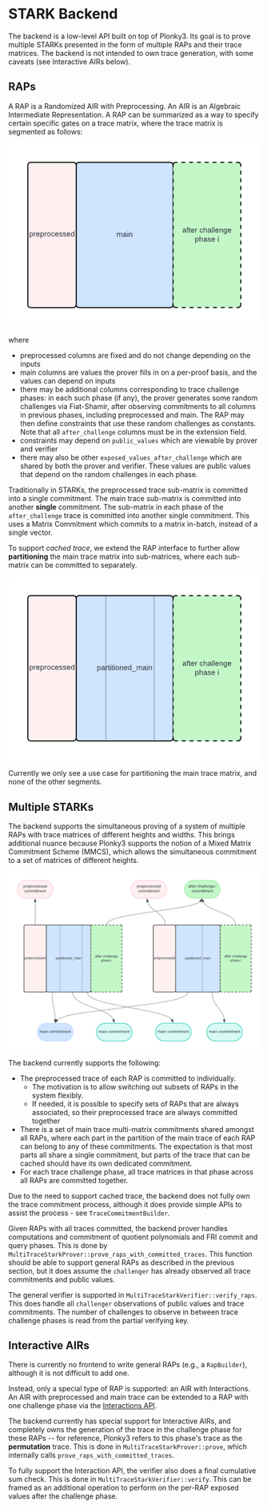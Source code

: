 # STARK Backend

The backend is a low-level API built on top of Plonky3. Its goal is to prove multiple STARKs presented in the form of multiple RAPs and their trace matrices.
The backend is not intended to own trace generation, with some caveats (see Interactive AIRs below).

## RAPs

A RAP is a Randomized AIR with Preprocessing. An AIR is an Algebraic Intermediate Representation. A RAP can be summarized as a way to specify certain specific gates on
a trace matrix, where the trace matrix is segmented as follows:

![RAP diagram](../assets/rap.png)

where

- preprocessed columns are fixed and do not change depending on the inputs
- main columns are values the prover fills in on a per-proof basis, and the values can depend on inputs
- there may be additional columns corresponding to trace challenge phases: in each such phase (if any), the prover generates some random challenges via Fiat-Shamir, after observing commitments to all columns in previous phases, including preprocessed and main. The RAP may then define constraints that use these random challenges as constants. Note that all `after_challenge` columns must be in the extension field.
- constraints may depend on `public_values` which are viewable by prover and verifier
- there may also be other `exposed_values_after_challenge` which are shared by both the prover and verifier. These values are public values that depend on the random challenges in each phase.

Traditionally in STARKs, the preprocessed trace sub-matrix is committed into a single commitment. The main trace sub-matrix is committed into another **single** commitment.
The sub-matrix in each phase of the `after_challenge` trace is committed into another
single commitment. This uses a Matrix Commitment which commits to a matrix in-batch,
instead of a single vector.

To support _cached trace_, we extend the RAP interface to further allow **partitioning**
the main trace matrix into sub-matrices, where each sub-matrix can be committed to
separately.

![RAP with partitioned main](../assets/rap_partitioned.png)

Currently we only see a use case for partitioning the main trace matrix, and none of the other segments.

## Multiple STARKs

The backend supports the simultaneous proving of a system of multiple RAPs with trace matrices of different heights and widths. This brings additional nuance because Plonky3
supports the notion of a Mixed Matrix Commitment Scheme (MMCS), which allows the
simultaneous commitment to a set of matrices of different heights.

![Multi RAPs](../assets/multi_trace_raps.png)

The backend currently supports the following:

- The preprocessed trace of each RAP is committed to individually.
  - The motivation is to allow switching out subsets of RAPs in the system flexibly.
  - If needed, it is possible to specify sets of RAPs that are always associated, so their preprocessed trace are always committed together
- There is a set of main trace multi-matrix commitments shared amongst all RAPs, where
  each part in the partition of the main trace of each RAP can belong to any of these commitments. The expectation is that most parts all share a single commitment, but
  parts of the trace that can be cached should have its own dedicated commitment.
- For each trace challenge phase, all trace matrices in that phase across all RAPs are
  committed together.

Due to the need to support cached trace, the backend does not fully own the
trace commitment process, although it does provide simple APIs to assist the process - see `TraceCommitmentBuilder`.

Given RAPs with all traces committed, the backend prover handles computations
and commitment of quotient polynomials and FRI commit and query phases. This is
done by `MultiTraceStarkProver::prove_raps_with_committed_traces`. This function
should be able to support general RAPs as described in the previous section, but
it does assume the `challenger` has already observed all trace commitments and public
values.

The general verifier is supported in `MultiTraceStarkVerifier::verify_raps`. This does
handle all `challenger` observations of public values and trace commitments. The
number of challenges to observe in between trace challenge phases is read from the
partial verifying key.

## Interactive AIRs

There is currently no frontend to write general RAPs (e.g., a `RapBuilder`), although
it is not difficult to add one.

Instead, only a special type of RAP is supported: an AIR with Interactions.
An AIR with preprocessed and main trace can be extended to a RAP
with one challenge phase via the [Interactions API](./interactions.md).

The backend currently has special support for Interactive AIRs, and completely owns
the generation of the trace in the challenge phase for these RAPs -- for reference,
Plonky3 refers to this phase's trace as the **permutation** trace.
This is done in `MultiTraceStarkProver::prove`, which internally calls
`prove_raps_with_committed_traces`.

To fully support the Interaction API, the verifier also does a final cumulative
sum check. This is done in `MultiTraceStarkVerifier::verify`.
This can be framed as an additional operation to perform on the per-RAP
exposed values after the challenge phase.
